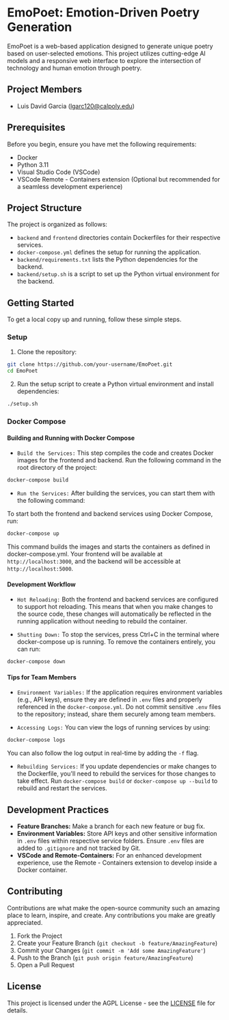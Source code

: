 # EmoPoet: Emotion-Driven Poetry Generation

EmoPoet is a web-based application designed to generate unique poetry based on user-selected emotions. This project utilizes cutting-edge AI models and a responsive web interface to explore the intersection of technology and human emotion through poetry.

## Project Members

- Luis David Garcia ([lgarc120@calpoly.edu](lgarc120@calpoly.edu))

## Prerequisites

Before you begin, ensure you have met the following requirements:

- Docker
- Python 3.11
- Visual Studio Code (VSCode)
- VSCode Remote - Containers extension (Optional but recommended for a seamless development experience)

## Project Structure

The project is organized as follows:

- `backend` and `frontend` directories contain Dockerfiles for their respective services.
- `docker-compose.yml` defines the setup for running the application.
- `backend/requirements.txt` lists the Python dependencies for the backend.
- `backend/setup.sh` is a script to set up the Python virtual environment for the backend.

## Getting Started

To get a local copy up and running, follow these simple steps.

### Setup

1. Clone the repository:

```bash
git clone https://github.com/your-username/EmoPoet.git
cd EmoPoet
```

2. Run the setup script to create a Python virtual environment and install dependencies:

```bash
./setup.sh
```

### Docker Compose

#### Building and Running with Docker Compose

- `Build the Services:` This step compiles the code and creates Docker images for the frontend and backend. Run the following command in the root directory of the project:

```bash
docker-compose build
```

- `Run the Services:` After building the services, you can start them with the following command:

To start both the frontend and backend services using Docker Compose, run:

```bash
docker-compose up
```

This command builds the images and starts the containers as defined in docker-compose.yml. Your frontend will be available at `http://localhost:3000`, and the backend will be accessible at `http://localhost:5000`.

#### Development Workflow

- `Hot Reloading:` Both the frontend and backend services are configured to support hot reloading. This means that when you make changes to the source code, these changes will automatically be reflected in the running application without needing to rebuild the container.

- `Shutting Down:` To stop the services, press Ctrl+C in the terminal where docker-compose up is running. To remove the containers entirely, you can run:

```bash
docker-compose down
```

#### Tips for Team Members

- `Environment Variables:` If the application requires environment variables (e.g., API keys), ensure they are defined in `.env` files and properly referenced in the `docker-compose.yml`. Do not commit sensitive `.env` files to the repository; instead, share them securely among team members.

- `Accessing Logs:` You can view the logs of running services by using:

```bash
docker-compose logs
```

You can also follow the log output in real-time by adding the `-f` flag.

- `Rebuilding Services:` If you update dependencies or make changes to the Dockerfile, you'll need to rebuild the services for those changes to take effect. Run `docker-compose build` or `docker-compose up --build` to rebuild and restart the services.

## Development Practices

- **Feature Branches:** Make a branch for each new feature or bug fix.
- **Environment Variables:** Store API keys and other sensitive information in `.env` files within respective service folders. Ensure `.env` files are added to `.gitignore` and not tracked by Git.
- **VSCode and Remote-Containers:** For an enhanced development experience, use the Remote - Containers extension to develop inside a Docker container.

## Contributing

Contributions are what make the open-source community such an amazing place to learn, inspire, and create. Any contributions you make are greatly appreciated.

1. Fork the Project
2. Create your Feature Branch (`git checkout -b feature/AmazingFeature`)
3. Commit your Changes (`git commit -m 'Add some AmazingFeature'`)
4. Push to the Branch (`git push origin feature/AmazingFeature`)
5. Open a Pull Request

## License

This project is licensed under the AGPL License - see the [LICENSE](./LICENSE) file for details.
